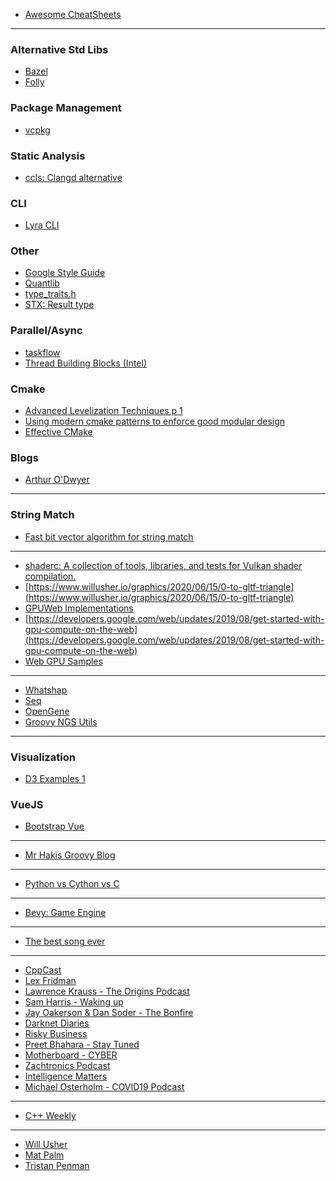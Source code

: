   <b-jumbotron       bg-variant="dark"
      text-variant="white"
      border-variant="dark" header="Awesome Lists" lead="Curated Lists of Awesome Lists">
  </b-jumbotron>

- [Awesome CheatSheets](https://github.com/detailyang/awesome-cheatsheet#platforms)

-----------------------------------------------------------


  <b-jumbotron bg-variant="dark"
      text-variant="white"
      border-variant="dark" header="C++" lead="Collection of C++ links">
  </b-jumbotron>



### <a name='AlternativeStdLibs'></a>Alternative Std Libs
- [Bazel](https://docs.bazel.build/versions/master/tutorial/cpp.html)
- [Folly](https://github.com/facebook/folly)

### <a name='PackageManagement'></a>Package Management
- [vcpkg](https://docs.microsoft.com/en-us/cpp/build/vcpkg?view=vs-2019)

### <a name='StaticAnalysis'></a>Static Analysis
- [ccls: Clangd alternative](https://github.com/MaskRay/ccls)

### <a name='CLI'></a>CLI
- [Lyra CLI](https://bfgroup.github.io/Lyra/lyra.html)

### <a name='Other'></a>Other
- [Google Style Guide](https://google.github.io/styleguide/cppguide.html#Designated_initializers)
- [Quantlib](https://www.quantlib.org/docs.shtml)
- [type_traits.h](https://en.cppreference.com/w/cpp/header/type_traits)
- [STX: Result type](https://github.com/lamarrr/STX)

### <a name='ParallelAsync'></a>Parallel/Async 
- [taskflow](https://github.com/taskflow/taskflow)
- [Thread Building Blocks (Intel)](https://github.com/oneapi-src/oneTBB)

### <a name='Cmake'></a>Cmake
- [Advanced Levelization Techniques p 1](https://www.youtube.com/watch?v=QjFpKJ8Xx78)
- [Using modern cmake patterns to enforce good modular design](https://www.youtube.com/watch?v=eC9-iRN2b04)
- [Effective CMake](https://www.youtube.com/watch?v=bsXLMQ6WgIk)

### <a name='Blogs'></a>Blogs
- [Arthur O'Dwyer](https://quuxplusone.github.io/blog/)


-----------------------------------------------------------


  <b-jumbotron bg-variant="dark"
      text-variant="white"
      border-variant="dark" header="Algrorithms" lead="Collection of Algorithm Links">
  </b-jumbotron>



### <a name='StringMatch'></a>String Match
- [Fast bit vector algorithm for string match](http://www.gersteinlab.org/courses/452/09-spring/pdf/Myers.pdf)

-----------------------------------------------------------

<b-jumbotron bg-variant="dark"
    text-variant="white"
    border-variant="dark" header="GPU" lead="GPU Related Links">
</b-jumbotron>

- [shaderc: A collection of tools, libraries, and tests for Vulkan shader compilation.](https://github.com/google/shaderc)
- [https://www.willusher.io/graphics/2020/06/15/0-to-gltf-triangle](https://www.willusher.io/graphics/2020/06/15/0-to-gltf-triangle)
- [GPUWeb Implementations](https://github.com/gpuweb/gpuweb/wiki/Implementation-Status)
- [https://developers.google.com/web/updates/2019/08/get-started-with-gpu-compute-on-the-web](https://developers.google.com/web/updates/2019/08/get-started-with-gpu-compute-on-the-web)
- [Web GPU Samples](https://austineng.github.io/webgpu-samples/?wgsl=0#helloTriangle)

-----------------------------------------------------------

  <b-jumbotron bg-variant="dark"
      text-variant="white"
      border-variant="dark" header="Bioinformatics" lead="Collection of Bioinformatics Links">
  </b-jumbotron>


- [Whatshap](https://whatshap.readthedocs.io/en/latest/develop.html)
- [Seq](https://docs.seq-lang.org/)
- [OpenGene](https://github.com/OpenGene)
- [Groovy NGS Utils](https://github.com/ssadedin/groovy-ngs-utils)

-----------------------------------------------------------


  <b-jumbotron bg-variant="dark"
      text-variant="white"
      border-variant="dark" header="Javascript" lead="Collection of Javascript Links">
  </b-jumbotron>


### <a name='Visualization'></a>Visualization
- [D3 Examples 1](https://bl.ocks.org/mbostock)

### <a name='VueJS'></a>VueJS
- [Bootstrap Vue](https://bootstrap-vue.org/docs/components)

-----------------------------------------------------------


  <b-jumbotron bg-variant="dark"
      text-variant="white"
      border-variant="dark" header="Groovy" lead="Collection of Groovy Links">
  </b-jumbotron>


- [Mr Hakis Groovy Blog](https://blog.mrhaki.com/)

-----------------------------------------------------------


  <b-jumbotron bg-variant="dark"
      text-variant="white"
      border-variant="dark" header="Python" lead="Collection of Python Links">
  </b-jumbotron>

- [Python vs Cython vs C](https://notes-on-cython.readthedocs.io/en/latest/std_dev.html)


-----------------------------------------------------------


  <b-jumbotron bg-variant="dark"
      text-variant="white"
      border-variant="dark" header="Rust" lead="Collection of Rust Links">
  </b-jumbotron>


- [Bevy: Game Engine](https://bevyengine.org/learn/book/introduction/)

-----------------------------------------------------------


  <b-jumbotron bg-variant="dark"
      text-variant="white"
      border-variant="dark" header="Music" lead="Collection of Music Links">
  </b-jumbotron>


- [The best song ever](https://www.youtube.com/watch?v=7lhJ0LZtv3w&feature=youtu.be)

-----------------------------------------------------------


  <b-jumbotron bg-variant="dark"
      text-variant="white"
      border-variant="dark" header="Podcasts" lead="Collection of Podcasts Links">
  </b-jumbotron>


- [CppCast](https://www.youtube.com/channel/UCuCjADS4u3uJDTqUaG0H9dA)
- [Lex Fridman](https://www.youtube.com/channel/UCSHZKyawb77ixDdsGog4iWA)
- [Lawrence Krauss - The Origins Podcast](https://www.youtube.com/channel/UCdXsq_0BeYE5OHnrKuFGhHA)
- [Sam Harris - Waking up](https://wakingup.com/)
- [Jay Oakerson & Dan Soder - The Bonfire](http://www.cc.com/shows/bonfire)
- [Darknet Diaries](https://darknetdiaries.com/)
- [Risky Business](https://risky.biz/)
- [Preet Bhahara - Stay Tuned](https://cafe.com/stay-tuned-podcast/)
- [Motherboard - CYBER](https://play.acast.com/s/cyber)
- [Zachtronics Podcast](http://www.zachtronics.com/podcast/)
- [Intelligence Matters](https://art19.com/shows/intelligence-matters)
- [Michael Osterholm - COVID19 Podcast](https://www.cidrap.umn.edu/covid-19/podcasts-webinars)


-----------------------------------------------------------


  <b-jumbotron bg-variant="dark"
      text-variant="white"
      border-variant="dark" header="Youtube" lead="Collection of Youtube Links">
  </b-jumbotron>

 - [C++ Weekly](https://www.youtube.com/user/lefticus1)

 -----------------------------------------------------------

   <b-jumbotron bg-variant="dark"
      text-variant="white"
      border-variant="dark" header="Blogs" lead="Collection of interesting blogs">
  </b-jumbotron>

- [Will Usher](https://www.willusher.io/blog)
- [Mat Palm](http://matpalm.com/blog/)
- [Tristan Penman](https://tristanpenman.com/blog/)

